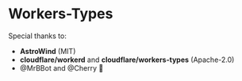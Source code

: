# Workers-Types

Special thanks to:

- **AstroWind** (MIT)
- **cloudflare/workerd** and **cloudflare/workers-types** (Apache-2.0)
- @MrBBot and @Cherry :orange_heart:

